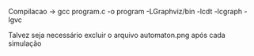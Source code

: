 Compilacao -> gcc program.c -o program -LGraphviz/bin -lcdt -lcgraph -lgvc

Talvez seja necessário excluir o arquivo automaton.png após cada simulação